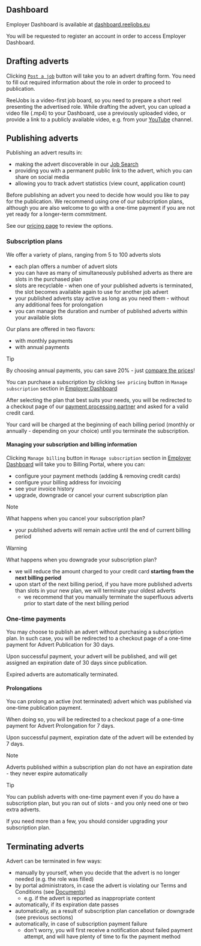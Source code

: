 ## Dashboard

Employer Dashboard is available at [dashboard.reeljobs.eu](https://dashboard.reeljobs.eu ':ignore')

You will be requested to register an account in order to access Employer Dashboard.

## Drafting adverts

Clicking [`Post a job`](https://dashboard.reeljobs.eu/job-adverts/draft ':ignore') button 
will take you to an advert drafting form. You need to fill out required information about 
the role in order to proceed to publication.

ReelJobs is a video-first job board, so you need to prepare a short reel presenting
the advertised role. While drafting the advert, you can upload a video file (.mp4) to your Dashboard,
use a previously uploaded video, or provide a link to a publicly available video, 
e.g. from your [YouTube](https://youtube.com ':ignore') channel.

## Publishing adverts

Publishing an advert results in:
- making the advert discoverable in our [Job Search](https://reeljobs.eu ':ignore')
- providing you with a permanent public link to the advert, which you can share on social media
- allowing you to track advert statistics (view count, application count)

Before publishing an advert you need to decide how would you like to pay for the publication.
We recommend using one of our subscription plans, although you are also welcome to go with 
a one-time payment if you are not yet ready for a longer-term commitment.

See our [pricing page](https://dashboard.reeljobs.eu/pricing ':ignore') to review the options.

### Subscription plans

We offer a variety of plans, ranging from 5 to 100 adverts slots
- each plan offers a number of advert slots
- you can have as many of simultaneously published adverts as there are slots in the purchased plan
- slots are recyclable - when one of your published adverts is terminated, the slot becomes available again to use for another job advert
- your published adverts stay active as long as you need them - without any additional fees for prolongation
- you can manage the duration and number of published adverts within your available slots

Our plans are offered in two flavors:
- with monthly payments
- with annual payments

> [!TIP]
> By choosing annual payments, you can save 20% - just [compare the prices](https://dashboard.reeljobs.eu/pricing ':ignore')!

You can purchase a subscription by clicking `See pricing` button in `Manage subscription` section 
in [Employer Dashboard](https://dashboard.reeljobs.eu ':ignore')

After selecting the plan that best suits your needs, you will be redirected to a checkout page of our 
[payment processing partner](https://stripe.com ':ignore') and asked for a valid credit card.

Your card will be charged at the beginning of each billing period (monthly or annually - depending on your choice) until you terminate the subscription.

#### Managing your subscription and billing information

Clicking `Manage billing` button in `Manage subscription` section
in [Employer Dashboard](https://dashboard.reeljobs.eu ':ignore') will take you to Billing Portal,
where you can:
- configure your payment methods (adding & removing credit cards)
- configure your billing address for invoicing
- see your invoice history
- upgrade, downgrade or cancel your current subscription plan

> [!NOTE]
> What happens when you cancel your subscription plan?
> - your published adverts will remain active until the end of current billing period 

> [!WARNING]
> What happens when you downgrade your subscription plan?
> - we will reduce the amount charged to your credit card **starting from the next billing period**
> - upon start of the next billing period, if you have more published adverts than slots in your new plan,
>   we will terminate your oldest adverts
>     - we recommend that you manually terminate the superfluous adverts prior to start date of the next billing period


### One-time payments

You may choose to publish an advert without purchasing a subscription plan. In such case, 
you will be redirected to a checkout page of a one-time payment for Advert Publication for 30 days.

Upon successful payment, your advert will be published, and will get assigned an expiration date of 30 days since publication.

Expired adverts are automatically terminated.

#### Prolongations

You can prolong an active (not terminated) advert which was published via one-time publication payment.

When doing so, you will be redirected to a checkout page of a one-time payment for Advert Prolongation for 7 days.

Upon successful payment, expiration date of the advert will be extended by 7 days.
 

> [!NOTE]
> Adverts published within a subscription plan do not have an expiration date - they never expire automatically

> [!TIP]
> You can publish adverts with one-time payment even if you do have a subscription plan, but you ran out of slots - and 
> you only need one or two extra adverts.
> 
> If you need more than a few, you should consider upgrading your subscription plan.

## Terminating adverts

Advert can be terminated in few ways:
- manually by yourself, when you decide that the advert is no longer needed (e.g. the role was filled)
- by portal administrators, in case the advert is violating our Terms and Conditions (see [Documents](pages/documents.md))
    - e.g. if the advert is reported as inappropriate content
- automatically, if its expiration date passes
- automatically, as a result of subscription plan cancellation or downgrade (see previous sections)
- automatically, in case of subscription payment failure
    - don't worry, you will first receive a notification about failed payment attempt, and will have plenty of time to fix the payment method